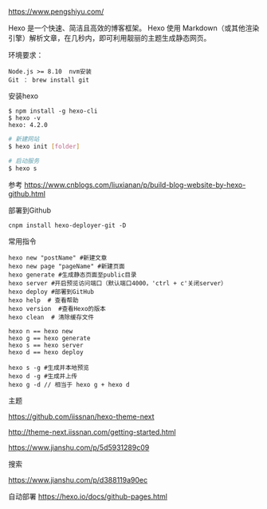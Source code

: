 
https://www.pengshiyu.com/

Hexo 是一个快速、简洁且高效的博客框架。
Hexo 使用 Markdown（或其他渲染引擎）解析文章，在几秒内，即可利用靓丽的主题生成静态网页。

环境要求：
```
Node.js >= 8.10  nvm安装
Git ： brew install git
```

安装hexo
```
$ npm install -g hexo-cli
$ hexo -v
hexo: 4.2.0
```

```bash
# 新建网站
$ hexo init [folder]

# 启动服务 
$ hexo s 
```
参考
https://www.cnblogs.com/liuxianan/p/build-blog-website-by-hexo-github.html

部署到Github
```
cnpm install hexo-deployer-git -D
```
常用指令
```
hexo new "postName" #新建文章
hexo new page "pageName" #新建页面
hexo generate #生成静态页面至public目录
hexo server #开启预览访问端口（默认端口4000，'ctrl + c'关闭server）
hexo deploy #部署到GitHub
hexo help  # 查看帮助
hexo version  #查看Hexo的版本
hexo clean  # 清除缓存文件

hexo n == hexo new
hexo g == hexo generate
hexo s == hexo server
hexo d == hexo deploy

hexo s -g #生成并本地预览
hexo d -g #生成并上传
hexo g -d // 相当于 hexo g + hexo d
```

主题

https://github.com/iissnan/hexo-theme-next


http://theme-next.iissnan.com/getting-started.html


https://www.jianshu.com/p/5d5931289c09


搜索

https://www.jianshu.com/p/d388119a90ec

自动部署
https://hexo.io/docs/github-pages.html